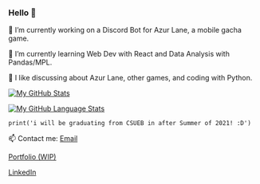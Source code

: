### Hello 👋

<!--
**kaynhelga9/kaynhelga9** is a ✨ _special_ ✨ repository because its `README.md` (this file) appears on your GitHub profile.

Here are some ideas to get you started:

- 🔭 I’m currently working on ...
- 🌱 I’m currently learning ...
- 👯 I’m looking to collaborate on ...
- 🤔 I’m looking for help with ...
- 💬 Ask me about ...
- 📫 How to reach me: ...
- 😄 Pronouns: ...
- ⚡ Fun fact: ...
-->

🔭 I’m currently working on a Discord Bot for Azur Lane, a mobile gacha game.

🌱 I’m currently learning Web Dev with React and Data Analysis with Pandas/MPL.

💬 I like discussing about Azur Lane, other games, and coding with Python.


[![My GitHub Stats](https://github-readme-stats.vercel.app/api/?username=kaynhelga9&count_private=true&theme=react&showicons=true)]()

[![My GitHub Language Stats](https://github-readme-stats.vercel.app/api/top-langs/?username=kaynhelga9&langs_count=5&theme=react)]()


`print('i will be graduating from CSUEB in after Summer of 2021! :D')`


📫 Contact me:
[Email](mailto:khanhhp02@gmail.com)

[Portfolio (WIP)]()

[LinkedIn](https://www.linkedin.com/in/khanh-huynh-63008714a/)



